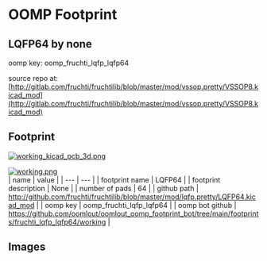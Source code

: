 # OOMP Footprint  
## LQFP64  by none  
  
oomp key: oomp_fruchti_lqfp_lqfp64  
  
source repo at: [http://gitlab.com/fruchti/fruchtilib/blob/master/mod/vssop.pretty/VSSOP8.kicad_mod](http://gitlab.com/fruchti/fruchtilib/blob/master/mod/vssop.pretty/VSSOP8.kicad_mod)  
## Footprint  
  
[![working_kicad_pcb_3d.png](working_kicad_pcb_3d_600.png)](working_kicad_pcb_3d.png)  
  
[![working.png](working_600.png)](working.png)  
| name | value | 
| --- | --- | 
| footprint name | LQFP64 | 
| footprint description | None | 
| number of pads | 64 | 
| github path | http://github.com/fruchti/fruchtilib/blob/master/mod/lqfp.pretty/LQFP64.kicad_mod | 
| oomp key | oomp_fruchti_lqfp_lqfp64 | 
| oomp bot github | https://github.com/oomlout/oomlout_oomp_footprint_bot/tree/main/footprints/fruchti_lqfp_lqfp64/working | 
## Images  
